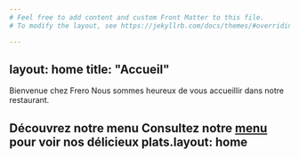 ```yaml
---
# Feel free to add content and custom Front Matter to this file.
# To modify the layout, see https://jekyllrb.com/docs/themes/#overriding-theme-defaults

---
```

layout: home
title: "Accueil"
---

Bienvenue chez Frero
Nous sommes heureux de vous accueillir dans notre restaurant.

Découvrez notre menu
Consultez notre [menu](/menu/) pour voir nos délicieux plats.layout: home
---
